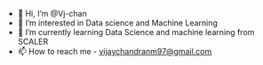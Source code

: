 - 👋 Hi, I’m @Vj-chan
- 👀 I’m interested in Data science and Machine Learning
- 🌱 I’m currently learning Data Science and machine learning from SCALER
- 📫 How to reach me - vijaychandranm97@gmail.com
